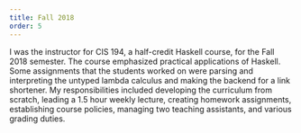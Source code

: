 ```yaml
---
title: Fall 2018
order: 5
---
```


I was the instructor for CIS 194, a half-credit Haskell course, for the Fall 2018 semester. The course emphasized practical applications of Haskell. Some assignments that the students worked on were parsing and interpreting the untyped lambda calculus and making the backend for a link shortener. My responsibilities included developing the curriculum from scratch, leading a 1.5 hour weekly lecture, creating homework assignments, establishing course policies, managing two teaching assistants, and various grading duties.
